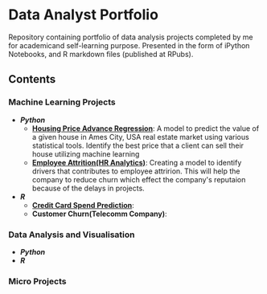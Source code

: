 # Data Analyst Portfolio
Repository containing portfolio of data analysis projects completed by me for academicand self-learning purpose. Presented in the form of iPython Notebooks, and R markdown files (published at RPubs).
## Contents
### Machine Learning Projects
- **_Python_**
  - [**Housing Price Advance Regression**](https://github.com/sufi1738/data-analyst-portfolio/blob/main/House%20Prediction/House%20Price%20Case%20Study.ipynb): A model to predict the value of a given house in Ames City, USA real estate market using various statistical tools. Identify the best price that a client can sell their house utilizing machine learning
  - [**Employee Attrition(HR Analytics)**](https://github.com/sufi1738/data-analyst-portfolio/blob/main/Employee%20Attrition/HR%20Analytics%20Case%20Study.ipynb): Creating a model to identify drivers that contributes to employee attririon. This will help the company to reduce churn which effect the company's reputaion because of the delays in projects. 
- **_R_**
  - [**Credit Card Spend Prediction**](https://rpubs.com/Sufiyan1738/Credit_Card_Spend):
  - **Customer Churn(Telecomm Company)**:
### Data Analysis and Visualisation
- **_Python_**
- **_R_**
### Micro Projects
